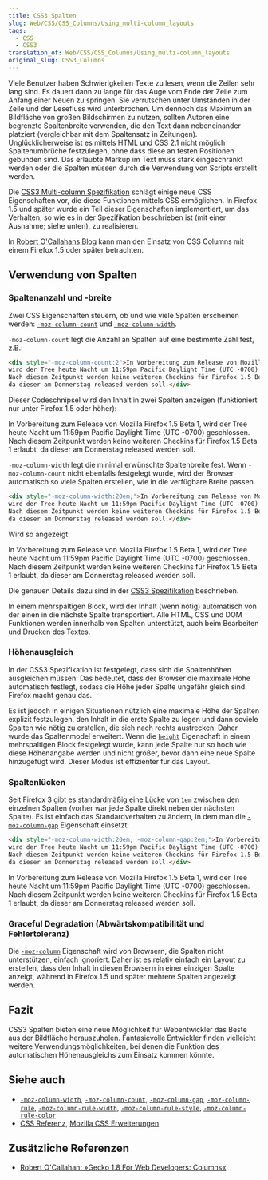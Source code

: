 ```yaml
---
title: CSS3 Spalten
slug: Web/CSS/CSS_Columns/Using_multi-column_layouts
tags:
  - CSS
  - CSS3
translation_of: Web/CSS/CSS_Columns/Using_multi-column_layouts
original_slug: CSS3_Columns
---
```

Viele Benutzer haben Schwierigkeiten Texte zu lesen, wenn die Zeilen sehr lang sind. Es dauert dann zu lange für das Auge vom Ende der Zeile zum Anfang einer Neuen zu springen. Sie verrutschen unter Umständen in der Zeile und der Lesefluss wird unterbrochen. Um dennoch das Maximum an Bildfläche von großen Bildschirmen zu nutzen, sollten Autoren eine begrenzte Spaltenbreite verwenden, die den Text dann nebeneinander platziert (vergleichbar mit dem Spaltensatz in Zeitungen). Unglücklicherweise ist es mittels HTML und CSS 2.1 nicht möglich Spaltenumbrüche festzulegen, ohne dass diese an festen Positionen gebunden sind. Das erlaubte Markup im Text muss stark eingeschränkt werden oder die Spalten müssen durch die Verwendung von Scripts erstellt werden.

Die [CSS3 Multi-column Spezifikation](http://www.w3.org/TR/css3-multicol/) schlägt einige neue CSS Eigenschaften vor, die diese Funktionen mittels CSS ermöglichen. In Firefox 1.5 und später wurde ein Teil dieser Eigenschaften implementiert, um das Verhalten, so wie es in der Spezifikation beschrieben ist (mit einer Ausnahme; siehe unten), zu realisieren.

In [Robert O'Callahans Blog](http://weblogs.mozillazine.org/roc/) kann man den Einsatz von CSS Columns mit einem Firefox 1.5 oder später betrachten.

## Verwendung von Spalten

### Spaltenanzahl und -breite

Zwei CSS Eigenschaften steuern, ob und wie viele Spalten erscheinen werden: [`-moz-column-count`](/de/CSS/-moz-column-count "de/CSS/-moz-column-count") und [`-moz-column-width`](/de/CSS/-moz-column-width "de/CSS/-moz-column-width").

`-moz-column-count` legt die Anzahl an Spalten auf eine bestimmte Zahl fest, z.B.:

```html
<div style="-moz-column-count:2">In Vorbereitung zum Release von Mozilla Firefox 1.5 Beta 1,
wird der Tree heute Nacht um 11:59pm Pacific Daylight Time (UTC -0700) geschlossen.
Nach diesem Zeitpunkt werden keine weiteren Checkins für Firefox 1.5 Beta 1 erlaubt,
da dieser am Donnerstag released werden soll.</div>
```

Dieser Codeschnipsel wird den Inhalt in zwei Spalten anzeigen (funktioniert nur unter Firefox 1.5 oder höher):

In Vorbereitung zum Release von Mozilla Firefox 1.5 Beta 1, wird der Tree heute Nacht um 11:59pm Pacific Daylight Time (UTC -0700) geschlossen. Nach diesem Zeitpunkt werden keine weiteren Checkins für Firefox 1.5 Beta 1 erlaubt, da dieser am Donnerstag released werden soll.

`-moz-column-width` legt die minimal erwünschte Spaltenbreite fest.
Wenn `-moz-column-count` nicht ebenfalls festgelegt wurde, wird der Browser automatisch so viele Spalten erstellen, wie in die verfügbare Breite passen.

```html
<div style="-moz-column-width:20em;">In Vorbereitung zum Release von Mozilla Firefox 1.5 Beta 1,
wird der Tree heute Nacht um 11:59pm Pacific Daylight Time (UTC -0700) geschlossen.
Nach diesem Zeitpunkt werden keine weiteren Checkins für Firefox 1.5 Beta 1 erlaubt,
da dieser am Donnerstag released werden soll.</div>
```

Wird so angezeigt:

In Vorbereitung zum Release von Mozilla Firefox 1.5 Beta 1, wird der Tree heute Nacht um 11:59pm Pacific Daylight Time (UTC -0700) geschlossen. Nach diesem Zeitpunkt werden keine weiteren Checkins für Firefox 1.5 Beta 1 erlaubt, da dieser am Donnerstag released werden soll.

Die genauen Details dazu sind in der [CSS3 Spezifikation](http://www.w3.org/TR/css3-multicol/) beschrieben.

In einem mehrspaltigen Block, wird der Inhalt (wenn nötig) automatisch von der einen in die nächste Spalte transportiert. Alle HTML, CSS und DOM Funktionen werden innerhalb von Spalten unterstützt, auch beim Bearbeiten und Drucken des Textes.

### Höhenausgleich

In der CSS3 Spezifikation ist festgelegt, dass sich die Spaltenhöhen ausgleichen müssen: Das bedeutet, dass der Browser die maximale Höhe automatisch festlegt, sodass die Höhe jeder Spalte ungefähr gleich sind. Firefox macht genau das.

Es ist jedoch in einigen Situationen nützlich eine maximale Höhe der Spalten explizit festzulegen, den Inhalt in die erste Spalte zu legen und dann soviele Spalten wie nötig zu erstellen, die sich nach rechts austrecken. Daher wurde das Spaltenmodel erweitert. Wenn die [`height`](/de/CSS/height "de/CSS/height") Eigenschaft in einem mehrspaltigen Block festgelegt wurde, kann jede Spalte nur so hoch wie diese Höhenangabe werden und nicht größer, bevor dann eine neue Spalte hinzugefügt wird. Dieser Modus ist effizienter für das Layout.

### Spaltenlücken

Seit Firefox 3 gibt es standardmäßig eine Lücke von `1em` zwischen den einzelnen Spalten (vorher war jede Spalte direkt neben der nächsten Spalte).
Es ist einfach das Standardverhalten zu ändern, in dem man die [`-moz-column-gap`](/de/CSS/-moz-column-gap "de/CSS/-moz-column-gap") Eigenschaft einsetzt:

```html
<div style="-moz-column-width:20em; -moz-column-gap:2em;">In Vorbereitung zum Release von Mozilla Firefox 1.5 Beta 1,
wird der Tree heute Nacht um 11:59pm Pacific Daylight Time (UTC -0700) geschlossen.
Nach diesem Zeitpunkt werden keine weiteren Checkins für Firefox 1.5 Beta 1 erlaubt,
da dieser am Donnerstag released werden soll.</div>
```

In Vorbereitung zum Release von Mozilla Firefox 1.5 Beta 1, wird der Tree heute Nacht um 11:59pm Pacific Daylight Time (UTC -0700) geschlossen. Nach diesem Zeitpunkt werden keine weiteren Checkins für Firefox 1.5 Beta 1 erlaubt, da dieser am Donnerstag released werden soll.

### Graceful Degradation (Abwärtskompatibilität und Fehlertoleranz)

Die [`-moz-column`](/de/CSS/-moz-column "de/CSS/-moz-column") Eigenschaft wird von Browsern, die Spalten nicht unterstützen, einfach ignoriert. Daher ist es relativ einfach ein Layout zu erstellen, dass den Inhalt in diesen Browsern in einer einzigen Spalte anzeigt, während in Firefox 1.5 und später mehrere Spalten angezeigt werden.

## Fazit

CSS3 Spalten bieten eine neue Möglichkeit für Webentwickler das Beste aus der Bildfläche herauszuholen. Fantasievolle Entwickler finden vielleicht weitere Verwendungsmöglichkeiten, bei denen die Funktion des automatischen Höhenausgleichs zum Einsatz kommen könnte.

## Siehe auch

- [`-moz-column-width`](/de/CSS/-moz-column-width "de/CSS/-moz-column-width"), [`-moz-column-count`](/de/CSS/-moz-column-count "de/CSS/-moz-column-count"), [`-moz-column-gap`](/de/CSS/-moz-column-gap "de/CSS/-moz-column-gap"), [`-moz-column-rule`](/de/CSS/-moz-column-rule "de/CSS/-moz-column-rule"), [`-moz-column-rule-width`](/de/CSS/-moz-column-rule-width "de/CSS/-moz-column-rule-width"), [`-moz-column-rule-style`](/de/CSS/-moz-column-rule-style "de/CSS/-moz-column-rule-style"), [`-moz-column-rule-color`](/de/CSS/-moz-column-rule-color "de/CSS/-moz-column-rule-color")
- [CSS Referenz](/de/CSS_Referenz "de/CSS_Referenz"), [Mozilla CSS Erweiterungen](/de/CSS_Referenz/Mozilla_CSS_Erweiterungen "de/CSS_Referenz/Mozilla_CSS_Erweiterungen")

## Zusätzliche Referenzen

- [Robert O'Callahan: »Gecko 1.8 For Web Developers: Columns«](http://weblogs.mozillazine.org/roc/archives/2005/03/gecko_18_for_we.html)
